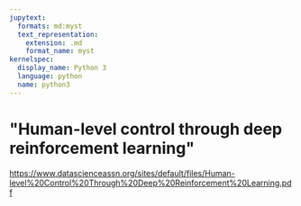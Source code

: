 ```yaml
---
jupytext:
  formats: md:myst
  text_representation:
    extension: .md
    format_name: myst
kernelspec:
  display_name: Python 3
  language: python
  name: python3
---
```


# "Human-level control through deep reinforcement learning"

https://www.datascienceassn.org/sites/default/files/Human-level%20Control%20Through%20Deep%20Reinforcement%20Learning.pdf